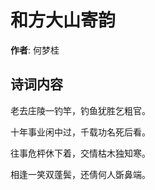 # 和方大山寄韵

**作者**: 何梦桂

## 诗词内容

老去庄陵一钓竿，钓鱼犹胜乞粗官。

十年事业闲中过，千载功名死后看。

往事危枰休下着，交情枯木独知寒。

相逢一笑双蓬鬓，还倩何人斲鼻端。

